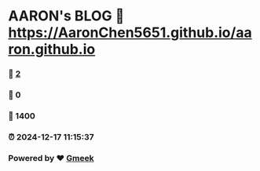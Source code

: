 # AARON's BLOG :link: https://AaronChen5651.github.io/aaron.github.io 
### :page_facing_up: [2](https://AaronChen5651.github.io/aaron.github.io/tag.html) 
### :speech_balloon: 0 
### :hibiscus: 1400 
### :alarm_clock: 2024-12-17 11:15:37 
### Powered by :heart: [Gmeek](https://github.com/Meekdai/Gmeek)
